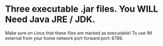 Three executable .jar files. You WILL Need Java JRE / JDK.
=============================================================
Make sure on Linux that these files are marked as executable!
To use IM external from your home network port forward port: 6789.
